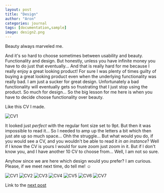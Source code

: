 ```yaml
---
layout: post
title: "Design"
author: "Aron"
categories: journal
tags: [documentation,sample]
image: design2.png
---
```


Beauty always marveled me. 

And it's so hard to choose sometimes between usability and beauty. Functionality and design. But honestly, unless you have infinite money you have to do just that eventually... And that is really hard for me because I really enjoy a great looking product! For sure I was plenty of times guilty of buying a great looking product even when the underlying functionality was really bad. I am just a sucker for great design. Unfortunately a bad functionality will eventually gets so frustrating that I just stop using the product. So much for design... So the big lesson for me here is when you have to decide choose functionality over beauty. 

Like this CV I made. 

![CV1](/assets/img/CV1.png)

It looked just *perfect* with the regular font size set to 9pt. But then it was impossible to read it... So I needed to amp up the letters a bit which then just ate up so much space... Ohh the struggle...  But what would you do, if you would see a CV, and you wouldn't be able to read it *in an instance*? Well if I know the CV is yours I would for sure zoom just zoom in it. But if I don't know you, and I have another 10 CV to choose from... Well, I am not so sure.

Anyhow since we are here which design would you prefer? I am curious. Please, if we meet next time, do tell me! ☺️ 

![CV1](/assets/img/CV1.png)
![CV2](/assets/img/CV2.png)
![CV3](/assets/img/CV3.png)
![CV4](/assets/img/CV4.png)
![CV5](/assets/img/CV5.png)
![CV6](/assets/img/CV6.png)
![CV7](/assets/img/CV7.png)

Link to the [next post](https://aronuxui.github.io/agile)
